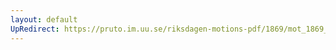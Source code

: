 ```yaml
---
layout: default
UpRedirect: https://pruto.im.uu.se/riksdagen-motions-pdf/1869/mot_1869__fk__43.pdf
---
```

